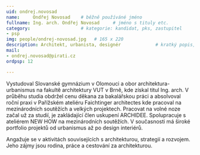 ```yaml
---
uid: ondrej.novosad
name:     Ondřej Novosad 	# běžně používáné jméno
fullname: Ing. arch. Ondřej Novosad  	# jméno s tituly etc.
category:                 	# kategorie: kandidat, pks, zastupitel
- psp
img: people/ondrej-novosad.jpg   # 165 x 220
description: Architekt, urbanista, designér            	# kratký popis, max 160 znaků
mail:
- ondrej.novosad@pirati.cz
ordpsp: 12

---
```


Vystudoval Slovanské gymnázium v Olomouci a obor architektura-urbanismus na fakultě architektury VUT v Brně, kde získal titul Ing. arch.
V průběhu studia obdržel cenu děkana za bakalářskou práci a absolvoval roční praxi v Pařížském ateliéru Faichtinger architectes kde pracoval na mezinárodních soutěžích a velkých projektech.
Pracovat na volné noze začal už za studií, je zakládající člen uskupení ARCHIDEE. Spolupracuje s ateliérem NEW HOW na mezinárodních soutěžích. V současnosti má široké portfolio projektů od urbanismus až po design interiérů.

Angažuje se v aktivitách souvisejících s architekturou, strategií a rozvojem.
Jeho zájmy jsou rodina, práce a cestování za architekturou.